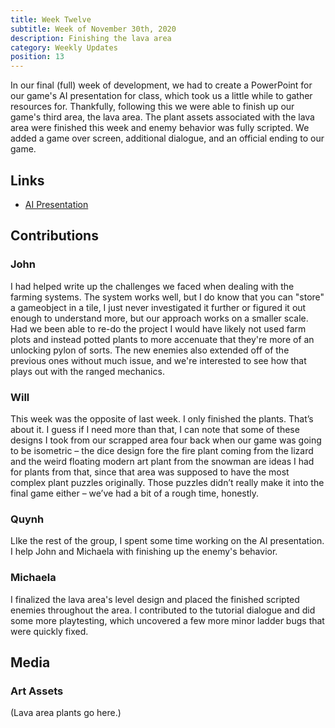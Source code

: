 ```yaml
---
title: Week Twelve
subtitle: Week of November 30th, 2020
description: Finishing the lava area
category: Weekly Updates
position: 13
---
```


In our final (full) week of development, we had to create a PowerPoint for our game's AI presentation for class, which took us a little while to gather resources for. Thankfully, following this we were able to finish up our game's third area, the lava area. The plant assets associated with the lava area were finished this week and enemy behavior was fully scripted. We added a game over screen, additional dialogue, and an official ending to our game.

## Links
- [AI Presentation](./media/week-10/AI-presentation.pdf)

## Contributions
 
### John

I had helped write up the challenges we faced when dealing with the farming systems. The system works well, but I do know that you can "store" a gameobject in a tile, I just never investigated it further or figured it out enough to understand more, but our approach works on a smaller scale. Had we been able to re-do the project I would have likely not used farm plots and instead potted plants to more accenuate that they're more of an unlocking pylon of sorts. The new enemies also extended off of the previous ones without much issue, and we're interested to see how that plays out with the ranged mechanics.

### Will
This week was the opposite of last week. I only finished the plants. That’s about it. I guess if I need more than that, I can note that some of these designs I took from our scrapped area four back when our game was going to be isometric – the dice design fore the fire plant coming from the lizard and the weird floating modern art plant from the snowman are ideas I had for plants from that, since that area was supposed to have the most complex plant puzzles originally. Those puzzles didn’t really make it into the final game either – we’ve had a bit of a rough time, honestly.
### Quynh
LIke the rest of the group, I spent some time working on the AI presentation. I help John and Michaela with finishing up the enemy's behavior.
### Michaela
I finalized the lava area's level design and placed the finished scripted enemies throughout the area. I contributed to the tutorial dialogue and did some more playtesting, which uncovered a few more minor ladder bugs that were quickly fixed.


## Media

### Art Assets
(Lava area plants go here.)

